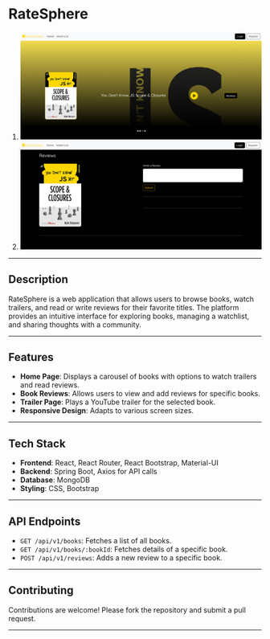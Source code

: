 # RateSphere

1. ![Screenshot 1](./assets/home-page.png)
2. ![Screenshot 2](./assets/reviews-page.png)

---

## Description
RateSphere is a web application that allows users to browse books, watch trailers, and read or write reviews for their favorite titles. The platform provides an intuitive interface for exploring books, managing a watchlist, and sharing thoughts with a community.

---

## Features
- **Home Page**: Displays a carousel of books with options to watch trailers and read reviews.
- **Book Reviews**: Allows users to view and add reviews for specific books.
- **Trailer Page**: Plays a YouTube trailer for the selected book.
- **Responsive Design**: Adapts to various screen sizes.

---

## Tech Stack
- **Frontend**: React, React Router, React Bootstrap, Material-UI
- **Backend**: Spring Boot, Axios for API calls
- **Database**: MongoDB
- **Styling**: CSS, Bootstrap

---

## API Endpoints
- `GET /api/v1/books`: Fetches a list of all books.
- `GET /api/v1/books/:bookId`: Fetches details of a specific book.
- `POST /api/v1/reviews`: Adds a new review to a specific book.

---

## Contributing
Contributions are welcome! Please fork the repository and submit a pull request.

---


